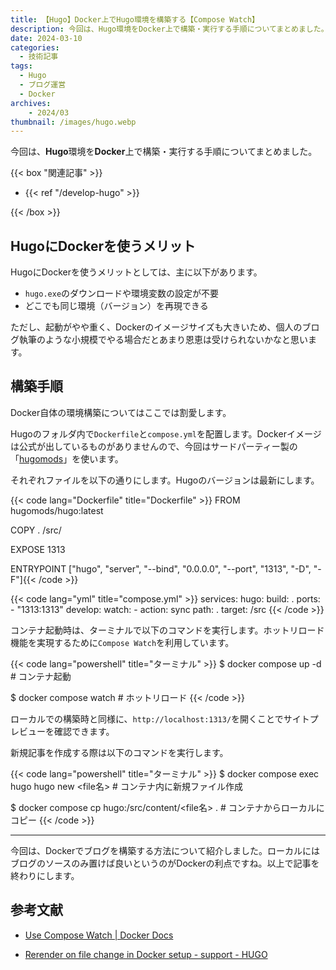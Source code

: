 ```yaml
---
title: 【Hugo】Docker上でHugo環境を構築する【Compose Watch】
description: 今回は、Hugo環境をDocker上で構築・実行する手順についてまとめました。
date: 2024-03-10
categories: 
  - 技術記事
tags: 
  - Hugo
  - ブログ運営
  - Docker
archives:
    - 2024/03
thumbnail: /images/hugo.webp
---
```


今回は、**Hugo**環境を**Docker**上で構築・実行する手順についてまとめました。

<!--more-->

{{< box "関連記事" >}}
<ul>
<li>{{< ref "/develop-hugo" >}}</li>
</ul>
{{< /box >}}

## HugoにDockerを使うメリット

HugoにDockerを使うメリットとしては、主に以下があります。

* `hugo.exe`のダウンロードや環境変数の設定が不要
* どこでも同じ環境（バージョン）を再現できる

ただし、起動がやや重く、Dockerのイメージサイズも大きいため、個人のブログ執筆のような小規模でやる場合だとあまり恩恵は受けられないかなと思います。

## 構築手順

Docker自体の環境構築についてはここでは割愛します。

Hugoのフォルダ内で`Dockerfile`と`compose.yml`を配置します。Dockerイメージは公式が出しているものがありませんので、今回はサードパーティー製の「[hugomods](https://hub.docker.com/r/hugomods/hugo)」を使います。

それぞれファイルを以下の通りにします。Hugoのバージョンは最新にします。

{{< code lang="Dockerfile" title="Dockerfile" >}}
FROM hugomods/hugo:latest

COPY . /src/

EXPOSE 1313

ENTRYPOINT ["hugo", "server", "--bind", "0.0.0.0", "--port", "1313", "-D", "-F"]{{< /code >}}

{{< code lang="yml" title="compose.yml" >}}
services:
  hugo:
    build: .
    ports:
      - "1313:1313"
    develop:
      watch:
        - action: sync
          path: .
          target: /src
{{< /code >}}

コンテナ起動時は、ターミナルで以下のコマンドを実行します。ホットリロード機能を実現するために`Compose Watch`を利用しています。

{{< code lang="powershell" title="ターミナル" >}}
$ docker compose up -d # コンテナ起動

$ docker compose watch # ホットリロード
{{< /code >}}

ローカルでの構築時と同様に、`http://localhost:1313/`を開くことでサイトプレビューを確認できます。

新規記事を作成する際は以下のコマンドを実行します。

{{< code lang="powershell" title="ターミナル" >}}
$ docker compose exec hugo hugo new <file名> # コンテナ内に新規ファイル作成

$ docker compose cp hugo:/src/content/<file名> . # コンテナからローカルにコピー
{{< /code >}}

* * *

今回は、Dockerでブログを構築する方法について紹介しました。ローカルにはブログのソースのみ置けば良いというのがDockerの利点ですね。以上で記事を終わりにします。

## 参考文献

* [Use Compose Watch | Docker Docs](https://docs.docker.com/compose/file-watch/)

* [Rerender on file change in Docker setup - support - HUGO](https://discourse.gohugo.io/t/rerender-on-file-change-in-docker-setup/45439)